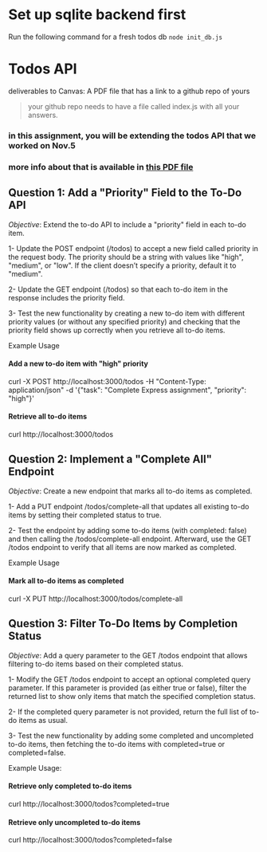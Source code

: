 # Set up sqlite backend first
Run the following command for a fresh todos db
`node init_db.js`

# Todos API 

deliverables to Canvas: A PDF file that has a link to a github repo of yours
>your github repo needs to have a file called index.js with all your answers.

### in this assignment, you will be extending the todos API that we worked on Nov.5
### more info about that is available in [this PDF file](https://github.com/nina-mir/CSC317-assignments/blob/d02604a7402289e8055059fe0a93c16a45450b8c/todos-API/guide-NODE-API-todos.pdf)


## Question 1: Add a "Priority" Field to the To-Do API
*Objective*: Extend the to-do API to include a "priority" field in each to-do item.

1- Update the POST endpoint (/todos) to accept a new field called priority in the request body. The priority should be a string with values like "high", "medium", or "low". If the client doesn’t specify a priority, default it to "medium".

2- Update the GET endpoint (/todos) so that each to-do item in the response includes the priority field.

3- Test the new functionality by creating a new to-do item with different priority values (or without any specified priority) and checking that the priority field shows up correctly when you retrieve all to-do items. 

Example Usage
#### Add a new to-do item with "high" priority
curl -X POST http://localhost:3000/todos -H "Content-Type: application/json" -d '{"task": "Complete Express assignment", "priority": "high"}'

#### Retrieve all to-do items
curl http://localhost:3000/todos


## Question 2: Implement a "Complete All" Endpoint
*Objective*: Create a new endpoint that marks all to-do items as completed.

1- Add a PUT endpoint /todos/complete-all that updates all existing to-do items by setting their completed status to true.

2- Test the endpoint by adding some to-do items (with completed: false) and then calling the /todos/complete-all endpoint. Afterward, use the GET /todos endpoint to verify that all items are now marked as completed.

Example Usage 
#### Mark all to-do items as completed
curl -X PUT http://localhost:3000/todos/complete-all

## Question 3: Filter To-Do Items by Completion Status
*Objective*: Add a query parameter to the GET /todos endpoint that allows filtering to-do items based on their completed status.

1- Modify the GET /todos endpoint to accept an optional completed query parameter. If this parameter is provided (as either true or false), filter the returned list to show only items that match the specified completion status.

2- If the completed query parameter is not provided, return the full list of to-do items as usual.

3- Test the new functionality by adding some completed and uncompleted to-do items, then fetching the to-do items with completed=true or completed=false.

Example Usage:

#### Retrieve only completed to-do items
curl http://localhost:3000/todos?completed=true

#### Retrieve only uncompleted to-do items
curl http://localhost:3000/todos?completed=false
